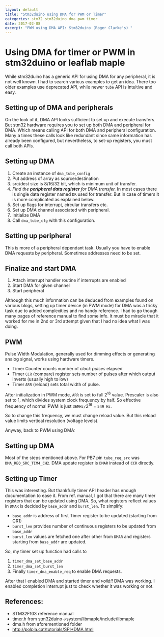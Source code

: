 ```yaml
---
layout: default
title: "Stm32duino using DMA for PWM or Timer"
categories: stm32 stm32duino dma pwm timer
date: 2017-02-08
excerpt: "PWM using DMA API: Stm32duino (Roger Clarke's) "
---
```


# Using DMA for timer or PWM in stm32duino or leaflab maple
While stm32duino has a generic API for using DMA for any peripheral, 
it is not well known. I had to search various examples to get an idea.
There too older examples use deprecated API, while newer `tube` API  is 
intuitive and easy.

## Setting up of DMA and peripherals
On the look of it, DMA API looks sufficient to set up and execute 
transfers. But stm32 hardware requires you to set up both DMA and peripheral for DMA. Which means calling API for both DMA and peripheral configuration. Many a times these calls look like redundant since same information has already been configured, but nevertheless, to set-up registers, you must call both APIs.

## Setting up DMA
1. Create an instance of `dma_tube_config`
2. Put address of array as source/destination
3. src/dest size is 8/16/32 bit, which is minimum unit of transfer.
4. *Find the **peripheral data register** for DMA transfer.* In most cases there is single data register named `DR` used for transfer. But in case of timers it is more complicated as explained below.
5. Set up flags for interrupt, circular transfers etc. 
6. Set up DMA channel associated with peripheral.
7. Initialize DMA
8. Call `dma_tube_cfg` with this configuration.

## Setting up peripheral
This is more of a peripheral dependant task. Usually you have to enable DMA requests by peripheral. Sometimes addresses need to be set.

## Finalize and start DMA
1. Attach interrupt handler routine if interrupts are enabled
2. Start DMA for given channel
3. Start peripheral

Although this much information can be deduced from examples found on various blogs, setting up timer device (in PWM mode) for DMA was a tricky task due to added complexities and no handy reference. I had to go though many pages of reference manual to find some info. It must be miracle that it worked for me in  2nd or 3rd attempt given that I had no idea what I was doing.

## PWM
Pulse Width Modulation, generally used for dimming effects or generating analog signal, works using hardware timers. 
* Timer Counter counts number of *clock pulses* elapsed
* Timer `CCR` (compare) register sets number of pulses after which output inverts (usually high
to low)
* Timer `ARR` (reload) sets total width of pulse.

After initialization in PWM mode, `ARR` is set to full 2<sup>16</sup> value. Prescaler is also set to 1, which divides system clock frequency by half. So effective 
frequency of normal PWM is just `36MHz/`2<sup>16</sup> = `549 Hz`.

So to change this frequency, we must change reload value. But this reload value limits vertical resolution (voltage levels).

Anyway, back to PWM using DMA:
## Setting up DMA
Most of the steps mentioned above. For PB7 pin `tube_req_src` was 
`DMA_REQ_SRC_TIM4_CH2`. DMA update register is `DMAR` instead of `CCR` directly.

## Setting up Timer
This was interesting. But thankfully timer API header has enough documentation to ease it. From ref. manual, I got that there are many timer registers that can be updated using DMA. So, what registers reflect values in `DMAR` is decided by `base_addr` and `burst_len`. To simplify:

* `base_addr` is address of first Timer register to be updated (starting from CR1)
* `burst_len` provides number of continuous registers to be updated from `base_addr`
* `burst_len` values are fetched one after other from `DMAR` and registers starting from `base_addr` are updated.

So, my timer set up function had calls to 
1. `timer_dma_set_base_addr`
2. `timer_dma_set_burst_len`
3. Finally `timer_dma_enable_req` to enable DMA requests.

After that I enabled DMA and started timer and *voilà!!* DMA was working. I enabled completion interrupt just to check whether it was working or not.

## References:
+ STM32F103 reference manual
+ timer.h from stm32duino->system/libmaple/include/libmaple
+ dma.h from aforementioned folder
+ http://polpla.cat/tutorials/SPI+DMA.html




